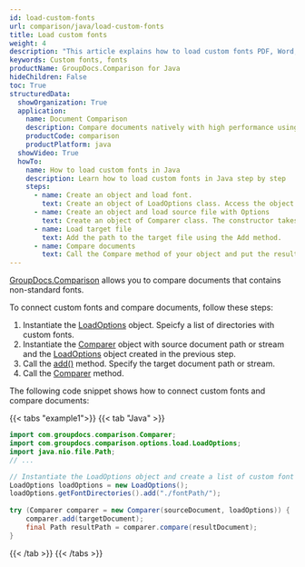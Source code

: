 ```yaml
---
id: load-custom-fonts
url: comparison/java/load-custom-fonts
title: Load custom fonts
weight: 4
description: "This article explains how to load custom fonts PDF, Word, Excel, PowerPoint documents when using GroupDocs.Comparison for Java."
keywords: Custom fonts, fonts
productName: GroupDocs.Comparison for Java
hideChildren: False
toc: True
structuredData:
  showOrganization: True
  application:
    name: Document Comparison
    description: Compare documents natively with high performance using Java language and GroupDocs.Comparison for Java
    productCode: comparison
    productPlatform: java
  showVideo: True
  howTo:
    name: How to load custom fonts in Java
    description: Learn how to load custom fonts in Java step by step
    steps:
      - name: Create an object and load font.
        text: Create an object of LoadOptions class. Access the object field using the Add method with the path to the font file parameter.
      - name: Create an object and load source file with Options
        text: Create an object of Comparer class. The constructor takes the source file path parameter and object of LoadOptions. You may specify absolute or relative file path as per your requirements.
      - name: Load target file
        text: Add the path to the target file using the Add method.
      - name: Compare documents
        text: Call the Compare method of your object and put the resulting file path parameter and the options object.
---
```


[GroupDocs.Comparison](https://products.groupdocs.com/comparison/java) allows you to compare documents that contains non-standard fonts.

To connect custom fonts and compare documents, follow these steps:

1. Instantiate the [LoadOptions](https://reference.groupdocs.com/comparison/java/com.groupdocs.comparison.options.load/loadoptions) object. Speicfy a list of directories with custom fonts.
2. Instantiate the [Comparer](https://reference.groupdocs.com/comparison/java/com.groupdocs.comparison/comparer) object with source document path or stream and the [LoadOptions](https://reference.groupdocs.com/comparison/java/com.groupdocs.comparison.options.load/loadoptions) object created in the previous step.
3. Call the [add()](https://reference.groupdocs.com/comparison/java/com.groupdocs.comparison/comparer/#add-java.lang.String-) method. Specify the target document path or stream.
4. Call the [Comparer](https://reference.groupdocs.com/comparison/java/com.groupdocs.comparison/comparer) method.

The following code snippet shows how to connect custom fonts and compare documents:

{{< tabs "example1">}}
{{< tab "Java" >}}
```java
import com.groupdocs.comparison.Comparer;
import com.groupdocs.comparison.options.load.LoadOptions;
import java.nio.file.Path;
// ...

// Instantiate the LoadOptions object and create a list of custom font directories.
LoadOptions loadOptions = new LoadOptions();
loadOptions.getFontDirectories().add("./fontPath/");
 
try (Comparer comparer = new Comparer(sourceDocument, loadOptions)) {
    comparer.add(targetDocument);
    final Path resultPath = comparer.compare(resultDocument);
}
```
{{< /tab >}}
{{< /tabs >}}